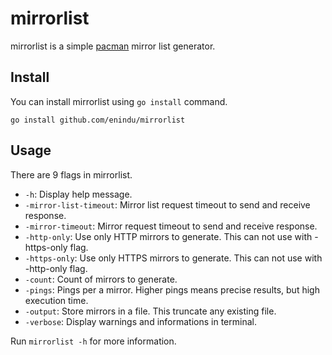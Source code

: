 # mirrorlist

mirrorlist is a simple [pacman](https://wiki.archlinux.org/index.php/Pacman) mirror list generator.

## Install

You can install mirrorlist using `go install` command.

```shell
go install github.com/enindu/mirrorlist
```

## Usage

There are 9 flags in mirrorlist.

- `-h`: Display help message.
- `-mirror-list-timeout`: Mirror list request timeout to send and receive response.
- `-mirror-timeout`: Mirror request timeout to send and receive response.
- `-http-only`: Use only HTTP mirrors to generate. This can not use with -https-only flag.
- `-https-only`: Use only HTTPS mirrors to generate. This can not use with -http-only flag.
- `-count`: Count of mirrors to generate.
- `-pings`: Pings per a mirror. Higher pings means precise results, but high execution time.
- `-output`: Store mirrors in a file. This truncate any existing file.
- `-verbose`: Display warnings and informations in terminal.

Run `mirrorlist -h` for more information.
